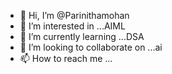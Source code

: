- 👋 Hi, I’m @Parinithamohan
- 👀 I’m interested in ...AIML
- 🌱 I’m currently learning ...DSA 
- 💞️ I’m looking to collaborate on ...ai
- 📫 How to reach me ...

<!---
Parinithamohan/Parinithamohan is a ✨ special ✨ repository because its `README.md` (this file) appears on your GitHub profile.
You can click the Preview link to take a look at your changes.
--->
